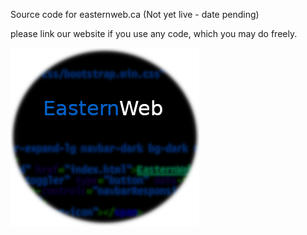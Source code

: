 Source code for easternweb.ca (Not yet live - date pending)

please link our website if you use any code, which you may do freely.

![EasternWeb](logo.png "EasternWeb")



